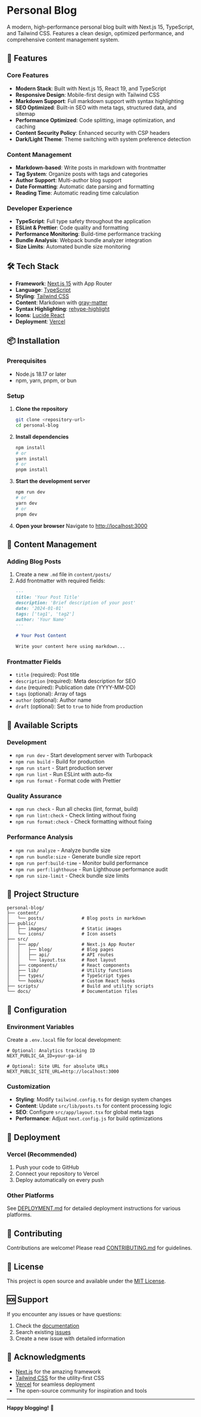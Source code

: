 # Personal Blog

A modern, high-performance personal blog built with Next.js 15, TypeScript, and Tailwind CSS. Features a clean design, optimized performance, and comprehensive content management system.

## 🚀 Features

### Core Features
- **Modern Stack**: Built with Next.js 15, React 19, and TypeScript
- **Responsive Design**: Mobile-first design with Tailwind CSS
- **Markdown Support**: Full markdown support with syntax highlighting
- **SEO Optimized**: Built-in SEO with meta tags, structured data, and sitemap
- **Performance Optimized**: Code splitting, image optimization, and caching
- **Content Security Policy**: Enhanced security with CSP headers
- **Dark/Light Theme**: Theme switching with system preference detection

### Content Management
- **Markdown-based**: Write posts in markdown with frontmatter
- **Tag System**: Organize posts with tags and categories
- **Author Support**: Multi-author blog support
- **Date Formatting**: Automatic date parsing and formatting
- **Reading Time**: Automatic reading time calculation

### Developer Experience
- **TypeScript**: Full type safety throughout the application
- **ESLint & Prettier**: Code quality and formatting
- **Performance Monitoring**: Build-time performance tracking
- **Bundle Analysis**: Webpack bundle analyzer integration
- **Size Limits**: Automated bundle size monitoring

## 🛠️ Tech Stack

- **Framework**: [Next.js 15](https://nextjs.org/) with App Router
- **Language**: [TypeScript](https://www.typescriptlang.org/)
- **Styling**: [Tailwind CSS](https://tailwindcss.com/)
- **Content**: Markdown with [gray-matter](https://github.com/jonschlinkert/gray-matter)
- **Syntax Highlighting**: [rehype-highlight](https://github.com/rehypejs/rehype-highlight)
- **Icons**: [Lucide React](https://lucide.dev/)
- **Deployment**: [Vercel](https://vercel.com/)

## 📦 Installation

### Prerequisites

- Node.js 18.17 or later
- npm, yarn, pnpm, or bun

### Setup

1. **Clone the repository**
   ```bash
   git clone <repository-url>
   cd personal-blog
   ```

2. **Install dependencies**
   ```bash
   npm install
   # or
   yarn install
   # or
   pnpm install
   ```

3. **Start the development server**
   ```bash
   npm run dev
   # or
   yarn dev
   # or
   pnpm dev
   ```

4. **Open your browser**
   Navigate to [http://localhost:3000](http://localhost:3000)

## 📝 Content Management

### Adding Blog Posts

1. Create a new `.md` file in `content/posts/`
2. Add frontmatter with required fields:
   ```markdown
   ---
   title: 'Your Post Title'
   description: 'Brief description of your post'
   date: '2024-01-01'
   tags: ['tag1', 'tag2']
   author: 'Your Name'
   ---
   
   # Your Post Content
   
   Write your content here using markdown...
   ```

### Frontmatter Fields

- `title` (required): Post title
- `description` (required): Meta description for SEO
- `date` (required): Publication date (YYYY-MM-DD)
- `tags` (optional): Array of tags
- `author` (optional): Author name
- `draft` (optional): Set to `true` to hide from production

## 🚀 Available Scripts

### Development
- `npm run dev` - Start development server with Turbopack
- `npm run build` - Build for production
- `npm run start` - Start production server
- `npm run lint` - Run ESLint with auto-fix
- `npm run format` - Format code with Prettier

### Quality Assurance
- `npm run check` - Run all checks (lint, format, build)
- `npm run lint:check` - Check linting without fixing
- `npm run format:check` - Check formatting without fixing

### Performance Analysis
- `npm run analyze` - Analyze bundle size
- `npm run bundle:size` - Generate bundle size report
- `npm run perf:build-time` - Monitor build performance
- `npm run perf:lighthouse` - Run Lighthouse performance audit
- `npm run size-limit` - Check bundle size limits

## 📁 Project Structure

```
personal-blog/
├── content/
│   └── posts/              # Blog posts in markdown
├── public/
│   ├── images/             # Static images
│   └── icons/              # Icon assets
├── src/
│   ├── app/                # Next.js App Router
│   │   ├── blog/           # Blog pages
│   │   ├── api/            # API routes
│   │   └── layout.tsx      # Root layout
│   ├── components/         # React components
│   ├── lib/                # Utility functions
│   ├── types/              # TypeScript types
│   └── hooks/              # Custom React hooks
├── scripts/                # Build and utility scripts
└── docs/                   # Documentation files
```

## 🔧 Configuration

### Environment Variables

Create a `.env.local` file for local development:

```env
# Optional: Analytics tracking ID
NEXT_PUBLIC_GA_ID=your-ga-id

# Optional: Site URL for absolute URLs
NEXT_PUBLIC_SITE_URL=http://localhost:3000
```

### Customization

- **Styling**: Modify `tailwind.config.ts` for design system changes
- **Content**: Update `src/lib/posts.ts` for content processing logic
- **SEO**: Configure `src/app/layout.tsx` for global meta tags
- **Performance**: Adjust `next.config.js` for build optimizations

## 🚀 Deployment

### Vercel (Recommended)

1. Push your code to GitHub
2. Connect your repository to Vercel
3. Deploy automatically on every push

### Other Platforms

See [DEPLOYMENT.md](./DEPLOYMENT.md) for detailed deployment instructions for various platforms.

## 🤝 Contributing

Contributions are welcome! Please read [CONTRIBUTING.md](./CONTRIBUTING.md) for guidelines.

## 📄 License

This project is open source and available under the [MIT License](LICENSE).

## 🆘 Support

If you encounter any issues or have questions:

1. Check the [documentation](./docs/)
2. Search existing [issues](../../issues)
3. Create a new issue with detailed information

## 🙏 Acknowledgments

- [Next.js](https://nextjs.org/) for the amazing framework
- [Tailwind CSS](https://tailwindcss.com/) for the utility-first CSS
- [Vercel](https://vercel.com/) for seamless deployment
- The open-source community for inspiration and tools

---

**Happy blogging!** 🎉
